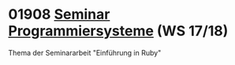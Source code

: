# 01908 [Seminar Programmiersysteme](https://vu.fernuni-hagen.de/lvuweb/lvuauth/app/Kurs/1908/WS2017?function=Start) (WS 17/18) #

Thema der Seminararbeit  "Einführung in Ruby"